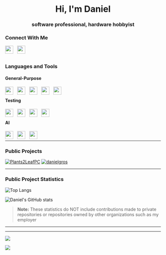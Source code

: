 <h1 align="center">Hi, I'm Daniel</h1>
<h3 align="center">software professional, hardware hobbyist</h3>

### Connect With Me
<a href="https://www.linkedin.com/in/danielmgros"> <img align="left" width="26px" src="https://cdn.simpleicons.org/linkedin" style="padding-right:10px;" /> </a>
<a href="https://stackoverflow.com/users/9965315"> <img align="left" width="26px" src="https://cdn.simpleicons.org/stackoverflow" style="padding-right:10px;" /> </a>
<br />
<br />


### Languages and Tools

#### General-Purpose
<a href="https://google.com/search?q=javascript"> <img align="left" width="26px" src="https://cdn.simpleicons.org/javascript" style="padding-right:10px;" /> </a>
<a href="https://google.com"> <img align="left" width="26px" src="https://cdn.simpleicons.org/typescript" style="padding-right:10px;" /> </a>
<a href="https://google.com"> <img align="left" width="26px" src="https://cdn.simpleicons.org/python" style="padding-right:10px;" /> </a>
<a href="https://google.com"> <img align="left" width="26px" src="https://cdn.simpleicons.org/c" style="padding-right:10px;" /> </a>
<a href="https://google.com"> <img align="left" width="26px" src="https://cdn.simpleicons.org/cplusplus" style="padding-right:10px;" /> </a>
<br />

#### Testing
<a href="https://google.com"> <img align="left" width="26px" src="https://cdn.simpleicons.org/cypress" style="padding-right:10px;" /> </a>
<a href="https://google.com"> <img align="left" width="26px" src="https://cdn.simpleicons.org/jest" style="padding-right:10px;" /> </a>
<a href="https://google.com"> <img align="left" width="26px" src="https://cdn.simpleicons.org/mocha" style="padding-right:10px;" /> </a>
<a href="https://google.com"> <img align="left" width="26px" src="https://cdn.simpleicons.org/selenium" style="padding-right:10px;" /> </a>
<br />

#### AI
<a href="https://google.com"> <img align="left" width="26px" src="https://cdn.simpleicons.org/tensorflow" style="padding-right:10px;" /> </a>
<a href="https://google.com"> <img align="left" width="26px" src="https://cdn.simpleicons.org/apachespark" style="padding-right:10px;" /> </a>
<a href="https://google.com"> <img align="left" width="26px" src="https://cdn.simpleicons.org/opencv" style="padding-right:10px;" /> </a>
<br />

----

### Public Projects
[![Plants2LeafPC](https://github-readme-stats-daniel-gros-projects.vercel.app/api/pin/?username=danielgros&repo=Plants2LeafPC&description_lines_count=5)](https://github.com/danielgros/Plants2LeafPC)
[![danielgros](https://github-readme-stats-daniel-gros-projects.vercel.app/api/pin/?username=danielgros&repo=danielgros&description_lines_count=5)](https://github.com/danielgros/danielgros)

----

### Public Project Statistics
![Top Langs](https://github-readme-stats-daniel-gros-projects.vercel.app/api/top-langs/?username=danielgros&langs_count=20&layout=compact&size_weight=0&count_weight=1)

![Daniel's GitHub stats](https://github-readme-stats-daniel-gros-projects.vercel.app/api?username=danielgros&show=reviews,prs_merged&show_icons=true&rank_icon=github&include_all_commits=true&disable_animations=true)

> **Note:**
> These statistics do NOT include contributions made to private repositories or repositories owned by other organizations such as my employer

----

<!--START_SECTION:activity-->


----
![](https://github-profile-trophy.vercel.app/?username=danielgros)


![](https://github-readme-streak-stats.herokuapp.com/?user=danielgros)



<!--
**danielgros/danielgros** is a ✨ _special_ ✨ repository because its `README.md` (this file) appears on your GitHub profile.

Here are some ideas to get you started:

- 🔭 I’m currently working on ...
- 🌱 I’m currently learning ...
- 👯 I’m looking to collaborate on ...
- 🤔 I’m looking for help with ...
- 💬 Ask me about ...
- 📫 How to reach me: ...
- 😄 Pronouns: ...
- ⚡ Fun fact: ...
-->
